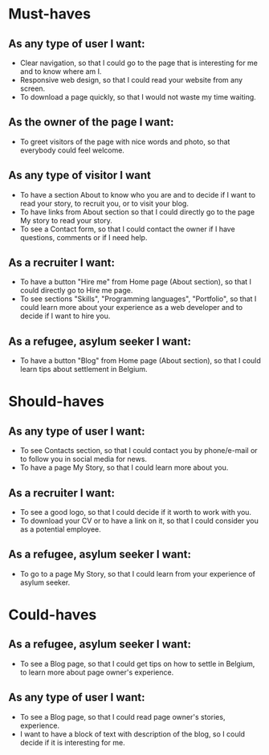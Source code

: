 # Must-haves

## As any type of user I want:

- Clear navigation, so that I could go to the page that is interesting for me and to know where am I.
- Responsive web design, so that I could read your website from any screen.
- To download a page quickly, so that I would not waste my time waiting.

## As the owner of the page I want:

- To greet visitors of the page with nice words and photo, so that everybody could feel welcome.

## As any type of visitor I want

- To have a section About to know who you are and to decide if I want to read your story, to recruit you, or to visit your blog.
- To have links from About section so that I could directly go to the page My story to read your story.
- To see a Contact form, so that I could contact the owner if I have questions, comments or if I need help.

## As a recruiter I want:

- To have a button "Hire me" from Home page (About section), so that I could directly go to Hire me page.
- To see sections "Skills", "Programming languages", "Portfolio", so that I could learn more about your experience as a web developer and to decide if I want to hire you.

## As a refugee, asylum seeker I want:

- To have a button "Blog" from Home page (About section), so that I could learn tips about settlement in Belgium.

# Should-haves

## As any type of user I want:

- To see Contacts section, so that I could contact you by phone/e-mail or to follow you in social media for news.
- To have a page My Story, so that I could learn more about you.

## As a recruiter I want:

- To see a good logo, so that I could decide if it worth to work with you.
- To download your CV or to have a link on it, so that I could consider you as a potential employee.

## As a refugee, asylum seeker I want:

- To go to a page My Story, so that I could learn from your experience of asylum seeker.

# Could-haves

## As a refugee, asylum seeker I want:

- To see a Blog page, so that I could get tips on how to settle in Belgium, to learn more about page owner's experience.

## As any type of user I want:

- To see a Blog page, so that I could read page owner's stories, experience.
- I want to have a block of text with description of the blog, so I could decide if it is interesting for me.
